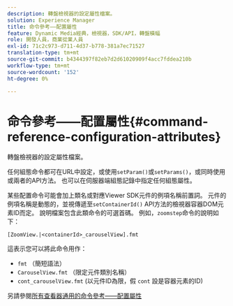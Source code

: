 ```yaml
---
description: 轉盤檢視器的設定屬性檔案。
solution: Experience Manager
title: 命令參考——配置屬性
feature: Dynamic Media經典，檢視器，SDK/API，轉盤橫幅
role: 開發人員，商業從業人員
exl-id: 71c2c973-d711-4d37-b778-381a7ec71527
translation-type: tm+mt
source-git-commit: b4344397f82eb7d2d61020909f4acc7fddea210b
workflow-type: tm+mt
source-wordcount: '152'
ht-degree: 0%

---
```


# 命令參考——配置屬性{#command-reference-configuration-attributes}

轉盤檢視器的設定屬性檔案。

任何組態命令都可在URL中設定，或使用`setParam()`或`setParams()`，或同時使用或兩者的API方法。 也可以在伺服器端組態記錄中指定任何組態屬性。

某些配置命令可能會加上類名或對應Viewer SDK元件的例項名稱前置詞。 元件的例項名稱是動態的，並視傳遞至`setContainerId()` API方法的檢視器容器DOM元素ID而定。 說明檔案包含此類命令的可選首碼。 例如，`zoomstep`命令的說明如下：

`[ZoomView.|<containerId>_carouselView].fmt`

這表示您可以將此命令用作：

* `fmt` （簡短語法）
* `CarouselView.fmt` （限定元件類別名稱）
* `cont_carouselView.fmt` (以元件ID為限，假 `cont` 設是容器元素的ID)

另請參閱[所有查看器通用的命令參考——配置屬性](../../../r-html5-viewer-20-cmdref-configattrib/r-html5-viewer-20-cmdref-configattrib.md#concept-850e0f2c49b949deb7cfbfd330d329bd)
